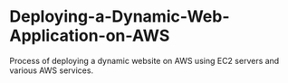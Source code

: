 # Deploying-a-Dynamic-Web-Application-on-AWS
Process of deploying a dynamic website on AWS using EC2 servers and various AWS services.
